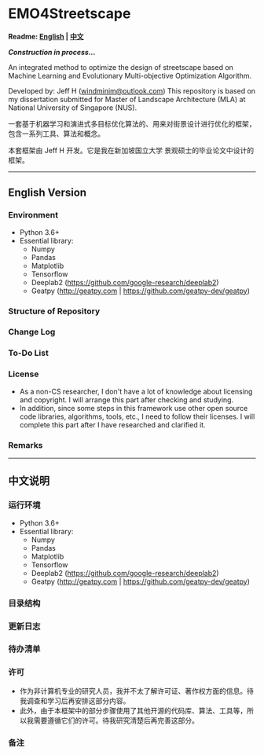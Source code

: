 # EMO4Streetscape

**Readme: [English](#English-Version) | [中文](#中文说明)**

***Construction in process...***

An integrated method to optimize the design of streetscape based on Machine Learning and Evolutionary Multi-objective Optimization Algorithm.

Developed by: Jeff H (windminim@outlook.com)
This repository is based on my dissertation submitted for Master of Landscape Architecture (MLA) at National University of Singapore (NUS).

一套基于机器学习和演进式多目标优化算法的、用来对街景设计进行优化的框架，包含一系列工具、算法和概念。

本套框架由 Jeff H 开发。它是我在新加坡国立大学 景观硕士的毕业论文中设计的框架。

------

## English Version

### Environment

- Python 3.6+
- Essential library:
  - Numpy
  - Pandas
  - Matplotlib
  - Tensorflow
  - Deeplab2 (https://github.com/google-research/deeplab2)
  - Geatpy (http://geatpy.com | https://github.com/geatpy-dev/geatpy)

### Structure of Repository

### Change Log

### To-Do List

### License

- As a non-CS researcher, I don't have a lot of knowledge about licensing and copyright. I will arrange this part after checking and studying.
- In addition, since some steps in this framework use other open source code libraries, algorithms, tools, etc., I need to follow their licenses. I will complete this part after I have researched and clarified it.

### Remarks



---

## 中文说明

### 运行环境

- Python 3.6+
- Essential library:
  - Numpy
  - Pandas
  - Matplotlib
  - Tensorflow
  - Deeplab2 (https://github.com/google-research/deeplab2)
  - Geatpy (http://geatpy.com | https://github.com/geatpy-dev/geatpy)

### 目录结构

### 更新日志

### 待办清单

### 许可

- 作为非计算机专业的研究人员，我并不太了解许可证、著作权方面的信息。待我调查和学习后再安排这部分内容。
- 此外，由于本框架中的部分步骤使用了其他开源的代码库、算法、工具等，所以我需要遵循它们的许可。待我研究清楚后再完善这部分。

### 备注





